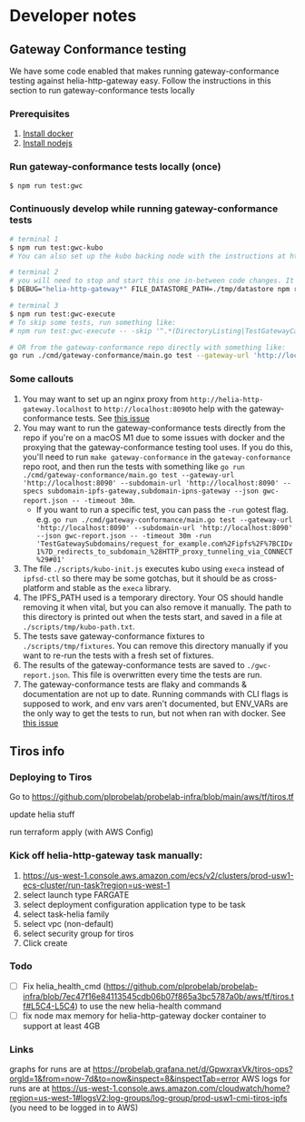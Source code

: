 # Developer notes

<!-- toc -->

## Gateway Conformance testing

We have some code enabled that makes running gateway-conformance testing against helia-http-gateway easy. Follow the instructions in this section to run gateway-conformance tests locally

### Prerequisites

1. [Install docker](https://docs.docker.com/get-docker/)
2. [Install nodejs](https://nodejs.org/en/download/)

### Run gateway-conformance tests locally (once)

```sh
$ npm run test:gwc
```

### Continuously develop while running gateway-conformance tests

```sh
# terminal 1
$ npm run test:gwc-kubo
# You can also set up the kubo backing node with the instructions at https://github.com/ipfs/gateway-conformance/blob/main/docs/development.md#developing-against-kubo

# terminal 2
# you will need to stop and start this one in-between code changes. It's not watching for changes
$ DEBUG="helia-http-gateway*" FILE_DATASTORE_PATH=./tmp/datastore npm run test:gwc-helia

# terminal 3
$ npm run test:gwc-execute
# To skip some tests, run something like:
# npm run test:gwc-execute -- -skip '^.*(DirectoryListing|TestGatewayCache|TestSubdomainGatewayDNSLinkInlining|TestGatewaySubdomainAndIPNS).*$'

# OR from the gateway-conformance repo directly with something like:
go run ./cmd/gateway-conformance/main.go test --gateway-url 'http://localhost:8090' --subdomain-url 'http://localhost:8090' --specs subdomain-ipfs-gateway,subdomain-ipns-gateway --json gwc-report.json -- -timeout 30m

```



### Some callouts

1. You may want to set up an nginx proxy from `http://helia-http-gateway.localhost` to `http://localhost:8090`to help with the gateway-conformance tests. See [this issue](https://github.com/ipfs/gateway-conformance/issues/185)
1. You may want to run the gateway-conformance tests directly from the repo if you're on a macOS M1 due to some issues with docker and the proxying that the gateway-conformance testing tool uses. If you do this, you'll need to run `make gateway-conformance` in the `gateway-conformance` repo root, and then run the tests with something like `go run ./cmd/gateway-conformance/main.go test --gateway-url 'http://localhost:8090' --subdomain-url 'http://localhost:8090' --specs subdomain-ipfs-gateway,subdomain-ipns-gateway --json gwc-report.json -- -timeout 30m`.
    - If you want to run a specific test, you can pass the `-run` gotest flag. e.g. `go run ./cmd/gateway-conformance/main.go test --gateway-url 'http://localhost:8090' --subdomain-url 'http://localhost:8090' --json gwc-report.json -- -timeout 30m -run 'TestGatewaySubdomains/request_for_example.com%2Fipfs%2F%7BCIDv1%7D_redirects_to_subdomain_%28HTTP_proxy_tunneling_via_CONNECT%29#01'`
1. The file `./scripts/kubo-init.js` executes kubo using `execa` instead of `ipfsd-ctl` so there may be some gotchas, but it should be as cross-platform and stable as the `execa` library.
1. The IPFS_PATH used is a temporary directory. Your OS should handle removing it when vital, but you can also remove it manually. The path to this directory is printed out when the tests start, and saved in a file at `./scripts/tmp/kubo-path.txt`.
1. The tests save gateway-conformance fixtures to `./scripts/tmp/fixtures`. You can remove this directory manually if you want to re-run the tests with a fresh set of fixtures.
1. The results of the gateway-conformance tests are saved to `./gwc-report.json`. This file is overwritten every time the tests are run.
1. The gateway-conformance tests are flaky and commands & documentation are not up to date. Running commands with CLI flags is supposed to work, and env vars aren't documented, but ENV_VARs are the only way to get the tests to run, but not when ran with docker. See [this issue](https://github.com/ipfs/gateway-conformance/issues/185#issuecomment-1839801366)


## Tiros info

### Deploying to Tiros

Go to https://github.com/plprobelab/probelab-infra/blob/main/aws/tf/tiros.tf

update helia stuff

run terraform apply (with AWS Config)

### Kick off helia-http-gateway task manually:

1. https://us-west-1.console.aws.amazon.com/ecs/v2/clusters/prod-usw1-ecs-cluster/run-task?region=us-west-1
1. select launch type FARGATE
1. select deployment configuration application type to be task
1. select task-helia family
1. select vpc (non-default)
1. select security group for tiros
1. Click create

### Todo

- [ ] Fix helia_health_cmd (https://github.com/plprobelab/probelab-infra/blob/7ec47f16e84113545cdb06b07f865a3bc5787a0b/aws/tf/tiros.tf#L5C4-L5C4) to use the new helia-health command
- [ ] fix node max memory for helia-http-gateway docker container to support at least 4GB

### Links

graphs for runs are at https://probelab.grafana.net/d/GpwxraxVk/tiros-ops?orgId=1&from=now-7d&to=now&inspect=8&inspectTab=error
AWS logs for runs are at https://us-west-1.console.aws.amazon.com/cloudwatch/home?region=us-west-1#logsV2:log-groups/log-group/prod-usw1-cmi-tiros-ipfs (you need to be logged in to AWS)


